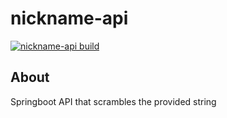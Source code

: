 # nickname-api

[![nickname-api build](https://github.com/docker-and-me/nickname-api/actions/workflows/gradle.yml/badge.svg?branch=master)](https://github.com/docker-and-me/nickname-api/actions/workflows/gradle.yml)

## About

Springboot API that scrambles the provided string